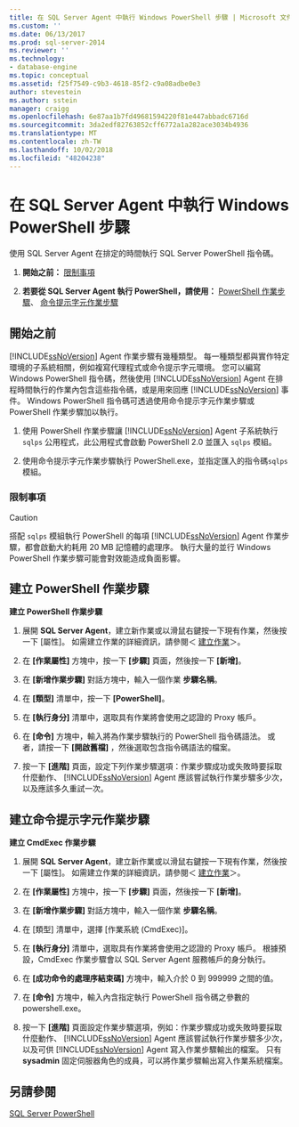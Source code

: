 ```yaml
---
title: 在 SQL Server Agent 中執行 Windows PowerShell 步驟 | Microsoft 文件
ms.custom: ''
ms.date: 06/13/2017
ms.prod: sql-server-2014
ms.reviewer: ''
ms.technology:
- database-engine
ms.topic: conceptual
ms.assetid: f25f7549-c9b3-4618-85f2-c9a08adbe0e3
author: stevestein
ms.author: sstein
manager: craigg
ms.openlocfilehash: 6e87aa1b7fd49681594220f81e447abbadc6716d
ms.sourcegitcommit: 3da2edf82763852cff6772a1a282ace3034b4936
ms.translationtype: MT
ms.contentlocale: zh-TW
ms.lasthandoff: 10/02/2018
ms.locfileid: "48204238"
---
```

# <a name="run-windows-powershell-steps-in-sql-server-agent"></a>在 SQL Server Agent 中執行 Windows PowerShell 步驟
  使用 SQL Server Agent 在排定的時間執行 SQL Server PowerShell 指令碼。  
  
1.  **開始之前：**  [限制事項](#LimitationsRestrictions)  
  
2.  **若要從 SQL Server Agent 執行 PowerShell，請使用：**  [PowerShell 作業步驟](#PShellJob)、 [命令提示字元作業步驟](#CmdExecJob)  
  
## <a name="before-you-begin"></a>開始之前  
 [!INCLUDE[ssNoVersion](../includes/ssnoversion-md.md)] Agent 作業步驟有幾種類型。 每一種類型都與實作特定環境的子系統相關，例如複寫代理程式或命令提示字元環境。 您可以編寫 Windows PowerShell 指令碼，然後使用 [!INCLUDE[ssNoVersion](../includes/ssnoversion-md.md)] Agent 在排程時間執行的作業內包含這些指令碼，或是用來回應 [!INCLUDE[ssNoVersion](../includes/ssnoversion-md.md)] 事件。 Windows PowerShell 指令碼可透過使用命令提示字元作業步驟或 PowerShell 作業步驟加以執行。  
  
1.  使用 PowerShell 作業步驟讓 [!INCLUDE[ssNoVersion](../includes/ssnoversion-md.md)] Agent 子系統執行 `sqlps` 公用程式，此公用程式會啟動 PowerShell 2.0 並匯入 `sqlps` 模組。  
  
2.  使用命令提示字元作業步驟執行 PowerShell.exe，並指定匯入的指令碼`sqlps`模組。  
  
###  <a name="LimitationsRestrictions"></a> 限制事項  
  
> [!CAUTION]  
>  搭配 `sqlps` 模組執行 PowerShell 的每項 [!INCLUDE[ssNoVersion](../includes/ssnoversion-md.md)] Agent 作業步驟，都會啟動大約耗用 20 MB 記憶體的處理序。 執行大量的並行 Windows PowerShell 作業步驟可能會對效能造成負面影響。  
  
##  <a name="PShellJob"></a> 建立 PowerShell 作業步驟  
 **建立 PowerShell 作業步驟**  
  
1.  展開 **SQL Server Agent**，建立新作業或以滑鼠右鍵按一下現有作業，然後按一下 [屬性]。 如需建立作業的詳細資訊，請參閱＜ [建立作業](../ssms/agent/create-jobs.md)＞。  
  
2.  在 **[作業屬性]** 方塊中，按一下 **[步驟]** 頁面，然後按一下 **[新增]**。  
  
3.  在 **[新增作業步驟]** 對話方塊中，輸入一個作業 **步驟名稱**。  
  
4.  在 **[類型]** 清單中，按一下 **[PowerShell]**。  
  
5.  在 **[執行身分]** 清單中，選取具有作業將會使用之認證的 Proxy 帳戶。  
  
6.  在 **[命令]** 方塊中，輸入將為作業步驟執行的 PowerShell 指令碼語法。 或者，請按一下 **[開啟舊檔]** ，然後選取包含指令碼語法的檔案。  
  
7.  按一下 **[進階]** 頁面，設定下列作業步驟選項：作業步驟成功或失敗時要採取什麼動作、 [!INCLUDE[ssNoVersion](../includes/ssnoversion-md.md)] Agent 應該嘗試執行作業步驟多少次，以及應該多久重試一次。  
  
##  <a name="CmdExecJob"></a> 建立命令提示字元作業步驟  
 **建立 CmdExec 作業步驟**  
  
1.  展開 **SQL Server Agent**，建立新作業或以滑鼠右鍵按一下現有作業，然後按一下 [屬性]。 如需建立作業的詳細資訊，請參閱＜ [建立作業](../ssms/agent/create-jobs.md)＞。  
  
2.  在 **[作業屬性]** 方塊中，按一下 **[步驟]** 頁面，然後按一下 **[新增]**。  
  
3.  在 **[新增作業步驟]** 對話方塊中，輸入一個作業 **步驟名稱**。  
  
4.  在 [類型] 清單中，選擇 [作業系統 (CmdExec)]。  
  
5.  在 **[執行身分]** 清單中，選取具有作業將會使用之認證的 Proxy 帳戶。 根據預設，CmdExec 作業步驟會以 SQL Server Agent 服務帳戶的身分執行。  
  
6.  在 **[成功命令的處理序結束碼]** 方塊中，輸入介於 0 到 999999 之間的值。  
  
7.  在 **[命令]** 方塊中，輸入內含指定執行 PowerShell 指令碼之參數的 powershell.exe。  
  
8.  按一下 **[進階]** 頁面設定作業步驟選項，例如：作業步驟成功或失敗時要採取什麼動作、 [!INCLUDE[ssNoVersion](../includes/ssnoversion-md.md)] Agent 應該嘗試執行作業步驟多少次，以及可供 [!INCLUDE[ssNoVersion](../includes/ssnoversion-md.md)] Agent 寫入作業步驟輸出的檔案。 只有 **sysadmin** 固定伺服器角色的成員，可以將作業步驟輸出寫入作業系統檔案。  
  
## <a name="see-also"></a>另請參閱  
 [SQL Server PowerShell](sql-server-powershell.md)  
  
  
